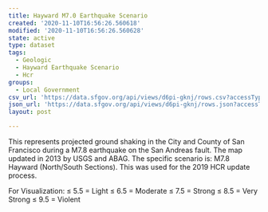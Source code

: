 ```yaml
---
title: Hayward M7.0 Earthquake Scenario
created: '2020-11-10T16:56:26.560618'
modified: '2020-11-10T16:56:26.560628'
state: active
type: dataset
tags:
  - Geologic
  - Hayward Earthquake Scenario
  - Hcr
groups:
  - Local Government
csv_url: 'https://data.sfgov.org/api/views/d6pi-gknj/rows.csv?accessType=DOWNLOAD'
json_url: 'https://data.sfgov.org/api/views/d6pi-gknj/rows.json?accessType=DOWNLOAD'
layout: post

---
```

This represents projected ground shaking in the City and County of San Francisco during a M7.8 earthquake on the San Andreas fault. The map updated in 2013 by USGS and ABAG. The specific scenario is: M7.8 Hayward (North/South Sections). This was used for the 2019 HCR update process.

For Visualization:
≤ 5.5 = Light
≤ 6.5 = Moderate
≤ 7.5 = Strong
≤ 8.5 = Very Strong
≤ 9.5 = Violent
